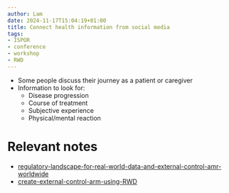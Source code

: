 ```yaml
---
author: Lam
date: 2024-11-17T15:04:19+01:00
title: Connect health information from social media
tags:
- ISPOR
- conference
- workshop
- RWD
---
```


- Some people discuss their journey as a patient or caregiver
- Information to look for:
  - Disease progression
  - Course of treatment
  - Subjective experience
  - Physical/mental reaction

# Relevant notes

- [regulatory-landscape-for-real-world-data-and-external-control-amr-worldwide](Resources/regulatory-landscape-for-real-world-data-and-external-control-amr-worldwide.md) 
- [create-external-control-arm-using-RWD](Resources/create-external-control-arm-using-RWD.md) 
